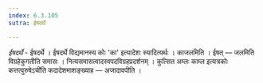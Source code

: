 ```yaml
---
index: 6.3.105
sutra: ईषदर्थे

---
```

_ईषदर्थे_ - ईषदर्थे । ईषदर्थे विद्यमानस्य कोः 'का' इत्यादेशः स्यादित्यर्थः । काजलमिति । ईषत् — जलमिति विग्रहेकुगतीति समासः । नित्यसमासत्वादस्वपदविग्रहप्रदर्शनम् । कुत्सित अम्लः काम्ल इत्यत्रकोः कत्तत्पुरुषेऽची॑ति कदादेशमाशङ्ख्याह — अजादावपीति ।
